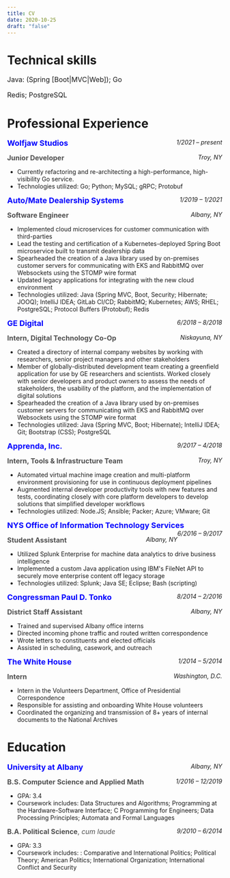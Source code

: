 ```yaml
---
title: CV
date: 2020-10-25
draft: "false"
---
```


# **Technical skills**
<p style="font-size: 16px;">Java: (Spring [Boot|MVC|Web]); Go </p>
<p style="font-size: 16px;">Redis; PostgreSQL</p>

# **Professional Experience**

<span style="color:blue; font-size: 18px;">**Wolfjaw Studios**</span><span style="float: right;">*1/2021 – present*</span>

<span style="color:#505050; font-size: 16px;">**Junior Developer**</span><span style="float: right;">*Troy, NY*</span>

<ul>
<li>Currently refactoring and re-architecting a high-performance, high-visibility Go service.</li>
<li>Technologies utilized: Go; Python; MySQL; gRPC; Protobuf</li>
</ul>

<span style="color:blue; font-size: 18px;">**Auto/Mate Dealership Systems**</span><span style="float: right;">*1/2019 – 1/2021*</span>

<span style="color:#505050; font-size: 16px;">**Software Engineer**</span><span style="float: right;">*Albany, NY*</span>

<ul>
<li>Implemented cloud microservices for customer communication with third-parties</li>
<li>Lead the testing and certification of a Kubernetes-deployed Spring Boot microservice built to transmit
dealership data</li>
<li>Spearheaded the creation of a Java library used by on-premises customer servers for communicating with EKS
and RabbitMQ over Websockets using the STOMP wire format</li>
<li>Updated legacy applications for integrating with the new cloud environment</li>
<li>Technologies utilized: Java (Spring MVC, Boot, Security; Hibernate; JOOQ); IntelliJ IDEA; GitLab CI/CD;
RabbitMQ; Kubernetes; AWS; RHEL; PostgreSQL; Protocol Buffers (Protobuf); Redis</li>
</ul>

<span style="color:blue; font-size: 18px;">**GE Digital**</span><span style="float: right;">*6/2018 – 8/2018*</span>

<span style="color:#505050; font-size: 16px;">**Intern, Digital Technology Co-Op**</span><span style="float: right;">*Niskayuna, NY*</span>

<ul>
<li>Created a directory of internal company websites by working with researchers, senior project managers and
other stakeholders</li>
<li>Member of globally-distributed development team creating a greenfield application for use by GE researchers
and scientists. Worked closely with senior developers and product owners to assess the needs of stakeholders,
the usability of the platform, and the implementation of digital solutions</li>
<li>Spearheaded the creation of a Java library used by on-premises customer servers for communicating with EKS
and RabbitMQ over Websockets using the STOMP wire format</li>
<li>Technologies utilized: Java (Spring MVC, Boot; Hibernate); IntelliJ IDEA; Git; Bootstrap (CSS); PostgreSQL</li>
</ul>

<span style="color:blue; font-size: 18px;">**Apprenda, Inc.**</span><span style="float: right;">*9/2017 – 4/2018*</span>

<span style="color:#505050; font-size: 16px;">**Intern, Tools & Infrastructure Team**</span><span style="float: right;">*Troy, NY*</span>

<ul>
<li>Automated virtual machine image creation and multi-platform environment provisioning for use in continuous
deployment pipelines</li>
<li>Augmented internal developer productivity tools with new features and tests, coordinating closely with core
platform developers to develop solutions that simplified developer workflows</li>
<li>Technologies utilized: Node.JS; Ansible; Packer; Azure; VMware; Git</li>
</ul>

<span style="color:blue; font-size: 18px;">**NYS Office of Information Technology Services**</span><span style="float: right;">*6/2016 – 9/2017*</span>

<span style="color:#505050; font-size: 16px;">**Student Assistant**</span><span style="float: right;">*Albany, NY*</span>

<ul>
<li>Utilized Splunk Enterprise for machine data analytics to drive business intelligence</li>
<li>Implemented a custom Java application using IBM's FileNet API to securely move enterprise content off legacy
storage</li>
<li>Technologies utilized: Splunk; Java SE; Eclipse; Bash (scripting)</li>
</ul>

<span style="color:blue; font-size: 18px;">**Congressman Paul D. Tonko**</span><span style="float: right;">*8/2014 – 2/2016*</span>

<span style="color:#505050; font-size: 16px;">**District Staff Assistant**</span><span style="float: right;">*Albany, NY*</span>

<ul>
<li>Trained and supervised Albany office interns</li>
<li>Directed incoming phone traffic and routed written correspondence</li>
<li>Wrote letters to constituents and elected officials</li>
<li>Assisted in scheduling, casework, and outreach</li>
</ul>

<span style="color:blue; font-size: 18px;">**The White House**</span><span style="float: right;">*1/2014 – 5/2014*</span>

<span style="color:#505050; font-size: 16px;">**Intern**</span><span style="float: right;">*Washington, D.C.*</span>

<ul>
<li>Intern in the Volunteers Department, Office of Presidential Correspondence</li>
<li>Responsible for assisting and onboarding White House volunteers</li>
<li>Coordinated the organizing and transmission of 8+ years of internal documents to the National Archives</li>
</ul>

# **Education**
<span style="color:blue; font-size: 18px;">**University at Albany**</span><span style="float: right;">*Albany, NY*</span>

<span style="color:#505050; font-size: 16px;">**B.S. Computer Science and Applied Math**</span><span style="float: right;">*1/2016 – 12/2019*</span>

<ul>
<li>GPA: 3.4</li>
<li>Coursework includes: Data Structures and Algorithms; Programming at the Hardware-Software Interface; C
Programming for Engineers; Data Processing Principles; Automata and Formal Languages</li>
</ul>

<span style="color:#505050; font-size: 16px;">**B.A. Political Science**, *cum laude*</span><span style="float: right;">*9/2010 – 6/2014*</span>

<ul>
<li>GPA: 3.3</li>
<li>Coursework includes: : Comparative and International Politics; Political Theory; American Politics; International
Organization; International Conflict and Security</li>
</ul>
